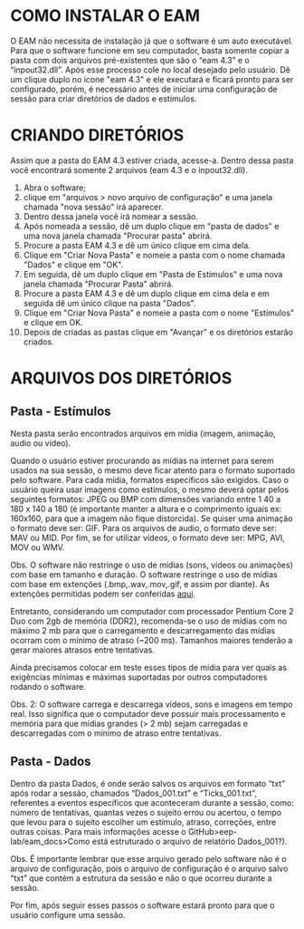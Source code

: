 # COMO INSTALAR O EAM 

O EAM não necessita de instalação já que o software é um auto executável. Para que o software funcione em seu computador, 
basta somente copiar a pasta com dois arquivos pré-existentes que são o “eam 4.3” e o “inpout32.dll”. Após esse processo 
cole no local desejado pelo usuário. Dê um clique duplo no icone "eam 4.3" e ele executará e ficará pronto para ser 
configurado, porém, é necessário antes de iniciar uma configuração de sessão para criar diretórios de dados e estímulos.

# CRIANDO DIRETÓRIOS

Assim que a pasta do EAM 4.3 estiver criada, acesse-a. Dentro dessa pasta você encontrará somente 2 arquivos 
(eam 4.3 e o inpout32.dll).

1. Abra o software;
2. clique em "arquivos > novo arquivo de configuração" e uma janela chamada "nova sessão" irá aparecer. 
3. Dentro dessa janela você irá nomear a sessão. 
4. Após nomeada a sessão, dê um duplo clique em "pasta de dados" e uma nova janela chamada "Procurar pasta" abrirá. 
5. Procure a pasta EAM 4.3 e dê um único clique em cima dela. 
6. Clique em "Criar Nova Pasta" e nomeie a pasta com o nome chamada "Dados" e clique em "OK". 
7. Em seguida, dê um duplo clique em "Pasta de Estímulos" e uma nova janela chamada "Procurar Pasta" abrirá. 
8. Procure a pasta EAM 4.3 e dê um duplo clique em cima dela e em seguida dê um único clique na pasta "Dados". 
9. Clique em "Criar Nova Pasta" e nomeie a pasta com o nome "Estímulos" e clique em OK. 
10. Depois de criadas as pastas clique em "Avançar" e os diretórios estarão criados.

# ARQUIVOS DOS DIRETÓRIOS

## Pasta - Estímulos

Nesta pasta serão encontrados arquivos em mídia (imagem, animação, audio ou vídeo).

Quando o usuário estiver procurando as mídias na internet para serem usados na sua sessão, o mesmo deve ficar atento 
para o formato suportado pelo software. Para cada mídia, formatos específicos são exigidos. Caso o usuário queira usar
imagens como estímulos, o mesmo deverá optar pelos seguintes formatos: JPEG ou BMP com dimensões variando entre 1
40 a 180 x 140 a 180 (é importante manter a altura e o comprimento iguais ex: 160x160, para que a imagem não fique 
distorcida). Se quiser uma animação o formato deve ser: GIF. Para os arquivos de audio, o formato deve ser: MAV ou MID. 
Por fim, se for utilizar vídeos, o formato deve ser: MPG, AVI, MOV ou WMV.

Obs. 
O software não restringe o uso de mídias (sons, vídeos ou animações) com base em tamanho e duração.
O software restringe o uso de mídias com base em extenções (.bmp,.wav,.mov,.gif, e assim por diante).
As extenções permitidas podem ser conferidas [aqui](https://github.com/eep-lab/eam/blob/master/Units/uKey.pas#L366-L384).

Entretanto, considerando um computador com processador Pentium Core 2 Duo com 2gb de memória (DDR2),
recomenda-se o uso de mídias com no máximo 2 mb para que o carregamento e descarregamento das mídias
ocorram com o mínimo de atraso (~200 ms). Tamanhos maiores tenderão a gerar maiores atrasos entre tentativas.

Ainda precisamos colocar em teste esses tipos de mídia para ver
quais as exigências mínimas e máximas suportadas por outros computadores rodando o software.

Obs. 2: O software carrega e descarrega vídeos, sons e imagens em tempo real.
Isso significa que o computador deve possuir mais processamento e memória
para que mídias grandes (> 2 mb) sejam carregadas e descarregadas com o mínimo de atraso entre tentativas.


## Pasta - Dados

Dentro da pasta Dados, é onde serão salvos os arquivos em formato “txt” após rodar a sessão, chamados “Dados_001.txt” e 
“Ticks_001.txt”, referentes a eventos específicos que aconteceram durante a sessão, como: número de tentativas, quantas 
vezes o sujeito errou ou acertou, o tempo que levou para o sujeito escolher um estímulo, atraso, correções, entre outras 
coisas. Para mais informações acesse o GitHub>eep-lab/eam_docs>Como está estruturado o arquivo de relatório Dados_001?). 

Obs.
É importante lembrar que esse arquivo gerado pelo software não é o arquivo de configuração, pois o arquivo de configuração 
é o arquivo salvo “txt” que contém a estrutura da sessão e não o que ocorreu durante a sessão.

Por fim, após seguir esses passos o software estará pronto para que o usuário configure uma sessão.
